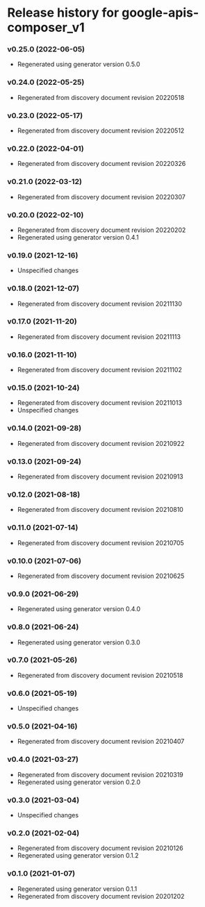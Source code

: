 # Release history for google-apis-composer_v1

### v0.25.0 (2022-06-05)

* Regenerated using generator version 0.5.0

### v0.24.0 (2022-05-25)

* Regenerated from discovery document revision 20220518

### v0.23.0 (2022-05-17)

* Regenerated from discovery document revision 20220512

### v0.22.0 (2022-04-01)

* Regenerated from discovery document revision 20220326

### v0.21.0 (2022-03-12)

* Regenerated from discovery document revision 20220307

### v0.20.0 (2022-02-10)

* Regenerated from discovery document revision 20220202
* Regenerated using generator version 0.4.1

### v0.19.0 (2021-12-16)

* Unspecified changes

### v0.18.0 (2021-12-07)

* Regenerated from discovery document revision 20211130

### v0.17.0 (2021-11-20)

* Regenerated from discovery document revision 20211113

### v0.16.0 (2021-11-10)

* Regenerated from discovery document revision 20211102

### v0.15.0 (2021-10-24)

* Regenerated from discovery document revision 20211013
* Unspecified changes

### v0.14.0 (2021-09-28)

* Regenerated from discovery document revision 20210922

### v0.13.0 (2021-09-24)

* Regenerated from discovery document revision 20210913

### v0.12.0 (2021-08-18)

* Regenerated from discovery document revision 20210810

### v0.11.0 (2021-07-14)

* Regenerated from discovery document revision 20210705

### v0.10.0 (2021-07-06)

* Regenerated from discovery document revision 20210625

### v0.9.0 (2021-06-29)

* Regenerated using generator version 0.4.0

### v0.8.0 (2021-06-24)

* Regenerated using generator version 0.3.0

### v0.7.0 (2021-05-26)

* Regenerated from discovery document revision 20210518

### v0.6.0 (2021-05-19)

* Unspecified changes

### v0.5.0 (2021-04-16)

* Regenerated from discovery document revision 20210407

### v0.4.0 (2021-03-27)

* Regenerated from discovery document revision 20210319
* Regenerated using generator version 0.2.0

### v0.3.0 (2021-03-04)

* Unspecified changes

### v0.2.0 (2021-02-04)

* Regenerated from discovery document revision 20210126
* Regenerated using generator version 0.1.2

### v0.1.0 (2021-01-07)

* Regenerated using generator version 0.1.1
* Regenerated from discovery document revision 20201202

